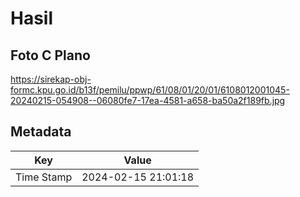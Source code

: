 # Hasil

## Foto C Plano

https://sirekap-obj-formc.kpu.go.id/b13f/pemilu/ppwp/61/08/01/20/01/6108012001045-20240215-054908--06080fe7-17ea-4581-a658-ba50a2f189fb.jpg


## Metadata

| Key        | Value               |
| ---------- | ------------------- |
| Time Stamp | 2024-02-15 21:01:18 |



